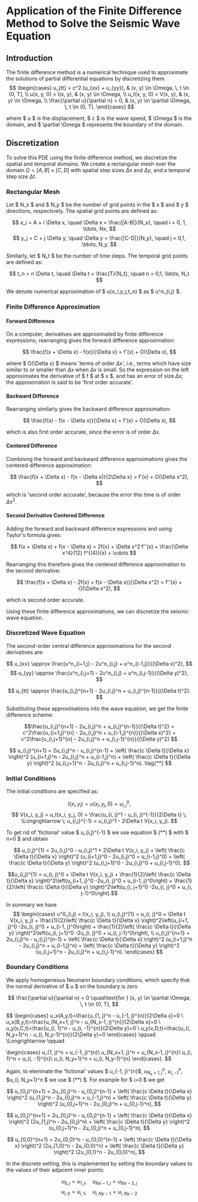 # Application of the Finite Difference Method to Solve the Seismic Wave Equation

## Introduction

The finite difference method is a numerical technique used to approximate the solutions of partial differential equations by discretizing them. 
$$
\begin{cases} 
u_{tt} = c^2 (u_{xx} + u_{yy}), & (x, y) \in \Omega, \, t \in (0, T], \\
u(x, y, 0) = I(x, y), & (x, y) \in \Omega, \\
u_t(x, y, 0) = V(x, y), & (x, y) \in \Omega, \\
\frac{\partial u}{\partial n} = 0, & (x, y) \in \partial \Omega, \, t \in (0, T].
\end{cases}
$$

where $ u $ is the displacement, $ c $ is the wave speed, $ \Omega $ is the domain, and $ \partial \Omega $ represents the boundary of the domain.

## Discretization

To solve this PDE using the finite difference method, we discretize the spatial and temporal domains. We create a rectangular mesh over the domain $\Omega = [A, B] \times [C, D]$ with spatial step sizes $\Delta x$ and $\Delta y$, and a temporal step size $\Delta t$.

### Rectangular Mesh

Let $ N_x $ and $ N_y $ be the number of grid points in the $ x $ and $ y $ directions, respectively. The spatial grid points are defined as:

$$ x_i = A + i \Delta x, \quad \Delta x = \frac{|A-B|}{N_x}, \quad i = 0, 1, \ldots, Nx, $$
$$ y_j = C + j \Delta y, \quad \Delta y = \frac{|C-D|}{N_y}, \quad j = 0,1, \ldots, N_y. $$

Similarly, let $ N_t $ be the number of time steps. The temporal grid points are defined as:

$$ t_n = n \Delta t, \quad \Delta t = \frac{T}{N_t}, \quad n = 0,1, \ldots, N_t $$

We denote numerical approximation of $ u(x_i,y_j,t_n) $ as $ u^n_{i,j} $.  

### Finite Difference Approximation

#### Forward Difference

On a computer, derivatives are approximated by finite difference expressions; rearranging gives the forward difference approximation:

$$ \frac{f(x + \Delta x) - f(x)}{\Delta x} = f'(x) + O(\Delta x), $$

where $ O(\Delta x) $ means 'terms of order $\Delta x$', i.e., terms which have size similar to or smaller than $\Delta x$ when $\Delta x$ is small. So the expression on the left approximates the derivative of $ f $ at $ x $, and has an error of size $\Delta x$; the approximation is said to be 'first order accurate'.

#### Backward Difference

Rearranging similarly gives the backward difference approximation:

$$ \frac{f(x) - f(x - \Delta x)}{\Delta x} = f'(x) + O(\Delta x), $$

which is also first order accurate, since the error is of order $\Delta x$.

#### Centered Difference

Combining the forward and backward difference approximations gives the centered difference approximation:

$$ \frac{f(x + \Delta x) - f(x - \Delta x)}{2\Delta x} = f'(x) + O(\Delta x^2), $$

which is 'second order accurate', because the error this time is of order $\Delta x^2$.

#### Second Derivative Centered Difference

Adding the forward and backward difference expressions and using Taylor's formula gives:

$$ f(x + \Delta x) + f(x - \Delta x) = 2f(x) + \Delta x^2 f''(x) + \frac{\Delta x^4}{12} f^{(4)}(x) + \cdots $$

Rearranging this therefore gives the centered difference approximation to the second derivative:

$$ \frac{f(x + \Delta x) - 2f(x) + f(x - \Delta x)}{\Delta x^2} = f''(x) + O(\Delta x^2), $$

which is second order accurate.

Using these finite difference approximations, we can discretize the seismic wave equation.

### Discretized Wave Equation

The second-order central difference approximations for the second derivatives are:

$$ u_{xx} \approx \frac{u^n_{i+1,j} - 2u^n_{i,j} + u^n_{i-1,j}}{(\Delta x)^2}, $$ 
$$ u_{yy} \approx \frac{u^n_{i,j+1} - 2u^n_{i,j} + u^n_{i,j-1}}{(\Delta y)^2}, $$

$$ u_{tt} \approx \frac{u_{i,j}^{n+1} - 2u_{i,j}^n + u_{i,j}^{n-1}}{(\Delta t)^2}. $$

Substituting these approximations into the wave equation, we get the finite difference scheme:

$$\frac{u_{i,j}^{n+1} - 2u_{i,j}^n + u_{i,j}^{n-1}}{(\Delta t)^2} = c^2\frac{u_{i+1,j}^{n} - 2u_{i,j}^n + u_{i-1,j}^{n}}{(\Delta x)^2} + c^2\frac{u_{i,j+1}^{n} - 2u_{i,j}^n + u_{i,j-1}^{n}}{(\Delta y)^2} $$

$$ u_{i,j}^{n+1} = 2u_{i,j}^n - u_{i,j}^{n-1} + \left( \frac{c \Delta t}{\Delta x} \right)^2 (u_{i+1,j}^n - 2u_{i,j}^n + u_{i-1,j}^n) + \left( \frac{c \Delta t}{\Delta y} \right)^2 (u_{i,j+1}^n - 2u_{i,j}^n + u_{i,j-1}^n). \tag{**} $$


### Initial Conditions

The initial conditions are specified as:

$$ I(x_i, y_j)=u(x_i, y_j, 0) = u^0_{i,j},  $$
$$ V(x_i, y_j) = u_t(x_i, y_j, 0) = \frac{u_{i, j}^1 - u_{i, j}^{-1}}{2\Delta t} \; \Longrightarrow \; u_{i,j}^{-1} = u_{i,j}^1 - 2\Delta t V(x_i, y_j). $$

To get rid of 'fictional' value $ u_{i,j}^{-1} $ we use equation $ (**) $ with $ n=0 $ and obtain

$$ u_{i,j}^{1} = 2u_{i,j}^0 - u_{i,j}^1 + 2\Delta t V(x_i, y_j) + \left( \frac{c \Delta t}{\Delta x} \right)^2 (u_{i+1,j}^0 - 2u_{i,j}^0 + u_{i-1,j}^0) + \left( \frac{c \Delta t}{\Delta y} \right)^2 (u_{i,j+1}^0 - 2u_{i,j}^0 + u_{i,j-1}^0), $$

$$u_{i,j}^{1} = u_{i, j}^0  + \Delta t V(x_i, y_j) + \frac{1}{2}\left( \frac{c \Delta t}{\Delta x} \right)^2\left(u_{i+1, j}^0 -2u_{i, j}^0 + u_{i-1, j}^0\right) + \frac{1}{2}\left( \frac{c \Delta t}{\Delta y} \right)^2\left(u_{i, j+1}^0 -2u_{i, j}^0 + u_{i, j-1}^0\right).$$

In summary we have
$$
\begin{cases}
u^0_{i,j} = I(x_i, y_j), \\
u_{i,j}^{1} = u_{i, j}^0  + \Delta t V(x_i, y_j) + \frac{1}{2}\left( \frac{c \Delta t}{\Delta x} \right)^2\left(u_{i+1, j}^0 -2u_{i, j}^0 + u_{i-1, j}^0\right) + \frac{1}{2}\left( \frac{c \Delta t}{\Delta y} \right)^2\left(u_{i, j+1}^0 -2u_{i, j}^0 + u_{i, j-1}^0\right), \\
u_{i,j}^{n+1} = 2u_{i,j}^n - u_{i,j}^{n-1} + \left( \frac{c \Delta t}{\Delta x} \right)^2 (u_{i+1,j}^n - 2u_{i,j}^n + u_{i-1,j}^n) + \left( \frac{c \Delta t}{\Delta y} \right)^2 (u_{i,j+1}^n - 2u_{i,j}^n + u_{i,j-1}^n). 
\end{cases}
$$

### Boundary Conditions

We apply homogeneous Neumann boundary conditions, which specify that the normal derivative of $ u $ on the boundary is zero

$$ \frac{\partial u}{\partial n} = 0 \quad\text{for } (x, y) \in \partial \Omega, \, t \in (0, T], $$

$$
\begin{cases}
u_x(A,y,t)=\frac{u_{1, j}^n - u_{-1, j}^{n}}{2\Delta x}=0 \\
u_x(B,y,t)=\frac{u_{N_x+1, j}^n - u_{N_x-1, j}^{n}}{2\Delta x}=0 \\
u_y(x,C,t)=\frac{u_{i, 1}^n - u_{i, -1}^{n}}{2\Delta y}=0 \\
u_y(x,D,t)=\frac{u_{i, N_y+1}^n - u_{i, N_y-1}^{n}}{2\Delta y}=0 
\end{cases} \qquad \Longrightarrow \qquad

\begin{cases}
u_{1, j}^n = u_{-1, j}^{n}\\
u_{N_x+1, j}^n = u_{N_x-1, j}^{n}\\
u_{i, 1}^n = u_{i, -1}^{n}\\
u_{i, N_y+1}^n = u_{i, N_y-1}^{n}
\end{cases}.
$$

Again, to eleminate the 'fictional' values $  u_{-1, j}^{n}$, $u_{N_x+1, j}^n$, $u_{i, -1}^{n}$, $u_{i, N_y+1}^n $ we use $ (**) $. For example for $ i=0 $ we get 

$$ u_{0,j}^{n+1} = 2u_{0,j}^n - u_{0,j}^{n-1} + \left( \frac{c \Delta t}{\Delta x} \right)^2 (u_{1,j}^n - 2u_{0,j}^n + u_{-1,j}^n) + \left( \frac{c \Delta t}{\Delta y} \right)^2 (u_{0,j+1}^n - 2u_{0,j}^n + u_{0,j-1}^n), $$

$$ u_{0,j}^{n+1} = 2u_{0,j}^n - u_{0,j}^{n-1} + \left( \frac{c \Delta t}{\Delta x} \right)^2 (2u_{1,j}^n - 2u_{0,j}^n) + \left( \frac{c \Delta t}{\Delta y} \right)^2 (u_{0,j+1}^n - 2u_{0,j}^n + u_{0,j-1}^n), $$


$$ u_{0,0}^{n+1} = 2u_{0,0}^n - u_{0,0}^{n-1} + \left( \frac{c \Delta t}{\Delta x} \right)^2 (2u_{1,0}^n - 2u_{0,0}^n) + \left( \frac{c \Delta t}{\Delta y} \right)^2 (2u_{0,1}^n - 2u_{0,0}^n), $$


In the discrete setting, this is implemented by setting the boundary values to the values of their adjacent inner points:

$$ u_{0, j} = u_{1, j}, \quad u_{Nx-1, j} = u_{Nx-2, j} $$
$$ u_{i, 0} = u_{i, 1}, \quad u_{i, Ny-1} = u_{i, Ny-2} $$


